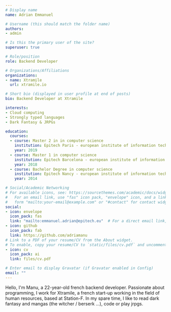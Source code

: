 ```yaml
---
# Display name
name: Adrian Emmanuel

# Username (this should match the folder name)
authors:
- admin

# Is this the primary user of the site?
superuser: true

# Role/position
role: Backend Developer

# Organizations/Affiliations
organizations:
- name: Xtramile
  url: xtramile.io

# Short bio (displayed in user profile at end of posts)
bio: Backend Developer at Xtramile

interests:
- Cloud computing
- Strongly typed languages 
- Dark Fantasy & JRPGs

education:
  courses:
  - course: Master 2 in in computer science
    institution: Epitech Paris - european institute of information technology
    year: 2019
  - course: Master 1 in computer science
    institution: Epitech Barcelona - european institute of information technology
    year: 2018
  - course: Bachelor Degree in computer science
    institution: Epitech Nancy - european institute of information technology
    year: 2014

# Social/Academic Networking
# For available icons, see: https://sourcethemes.com/academic/docs/widgets/#icons
#   For an email link, use "fas" icon pack, "envelope" icon, and a link in the
#   form "mailto:your-email@example.com" or "#contact" for contact widget.
social:
- icon: envelope
  icon_pack: fas
  link: "mailto:emmanuel.adrian@epitech.eu"  # For a direct email link, use "mailto:test@example.org".
- icon: github
  icon_pack: fab
  link: https://github.com/adriamanu
# Link to a PDF of your resume/CV from the About widget.
# To enable, copy your resume/CV to `static/files/cv.pdf` and uncomment the lines below.  
- icon: cv
  icon_pack: ai
  link: files/cv.pdf

# Enter email to display Gravatar (if Gravatar enabled in Config)
email: ""
---
```

Hello, I'm Manu, a 22-year-old french backend developer.
Passionate about programming, I work for Xtramile, a french start-up working in the field of human resources, based at Station-F.
In my spare time, I like to read dark fantasy and mangas (the witcher / berserk ...), code or play jrpgs.